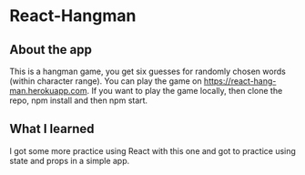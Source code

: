 # React-Hangman

## About the app
This is a hangman game, you get six guesses for randomly chosen words (within character range).  You can play the game
on https://react-hang-man.herokuapp.com.  If you want to play the game locally, then clone the repo, npm install and
then npm start.

## What I learned
I got some more practice using React with this one and got to practice using state and props in a simple app.
